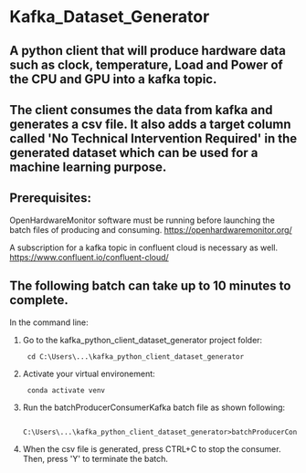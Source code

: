 # Kafka_Dataset_Generator

##  A python client that will produce hardware data such as clock, temperature, Load and Power of the CPU and GPU into a kafka topic.
  
##  The client consumes the data from kafka and generates a csv file. It also adds a target column called 'No Technical Intervention Required' in the generated dataset which can be used for a machine learning purpose.


##  Prerequisites:

   OpenHardwareMonitor software must be running before launching the batch files of producing and consuming.
   https://openhardwaremonitor.org/

   A subscription for a kafka topic in confluent cloud is necessary as well. 
   https://www.confluent.io/confluent-cloud/


##  The following batch can take up to 10 minutes to complete.

  In the command line:

  1. Go to the kafka_python_client_dataset_generator project folder:
          
          cd C:\Users\...\kafka_python_client_dataset_generator
  
  2. Activate your virtual environement:
  
          conda activate venv
  
  3. Run the batchProducerConsumerKafka batch file as shown following: 
    
          C:\Users\...\kafka_python_client_dataset_generator>batchProducerConsumerKafka.bat
  
  4. When the csv file is generated, press CTRL+C to stop the consumer. Then, press 'Y' to terminate the batch.
